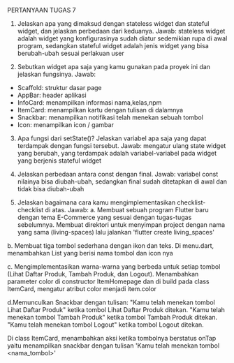 PERTANYAAN TUGAS 7
1. Jelaskan apa yang dimaksud dengan stateless widget dan stateful widget, dan jelaskan perbedaan dari keduanya.
Jawab: stateless widget adalah widget yang konfigurasinya sudah diatur sedemikian rupa di awal program, sedangkan stateful widget adalah jenis widget yang bisa berubah-ubah sesuai perlakuan user

2. Sebutkan widget apa saja yang kamu gunakan pada proyek ini dan jelaskan fungsinya.
Jawab: 
- Scaffold: struktur dasar page
- AppBar: header aplikasi
- InfoCard: menampilkan informasi nama,kelas,npm
- ItemCard: menampilkan kartu dengan tulisan di dalamnya
- Snackbar: menampilkan notifikasi telah menekan sebuah tombol
- Icon: menampilkan icon / gambar

3. Apa fungsi dari setState()? Jelaskan variabel apa saja yang dapat terdampak dengan fungsi tersebut.
Jawab: mengatur ulang state widget yang berubah, yang terdampak adalah variabel-variabel pada widget yang berjenis stateful widget

4. Jelaskan perbedaan antara const dengan final.
Jawab: variabel const nilainya bisa diubah-ubah, sedangkan final sudah ditetapkan di awal dan tidak bisa diubah-ubah

5. Jelaskan bagaimana cara kamu mengimplementasikan checklist-checklist di atas.
Jawab:
a. Membuat sebuah program Flutter baru dengan tema E-Commerce yang sesuai dengan tugas-tugas sebelumnya.
Membuat direktori untuk menyimpan project dengan nama yang sama (living-spaces) lalu jalankan 'flutter create living_spaces'

b. Membuat tiga tombol sederhana dengan ikon dan teks.
Di menu.dart, menambahkan List<ItemHomepage> yang berisi nama tombol dan icon nya

c. Mengimplementasikan warna-warna yang berbeda untuk setiap tombol (Lihat Daftar Produk, Tambah Produk, dan Logout).
Menambahkan parameter color di constructor ItemHomepage dan di build pada class ItemCard, mengatur atribut color menjadi item.color

d.Memunculkan Snackbar dengan tulisan:
 "Kamu telah menekan tombol Lihat Daftar Produk" ketika tombol Lihat Daftar Produk ditekan.
 "Kamu telah menekan tombol Tambah Produk" ketika tombol Tambah Produk ditekan.
 "Kamu telah menekan tombol Logout" ketika tombol Logout ditekan.

Di class ItemCard, menambahkan aksi ketika tombolnya berstatus onTap yaitu menampilkan snackbar dengan tulisan 'Kamu telah menekan tombol <nama_tombol>'